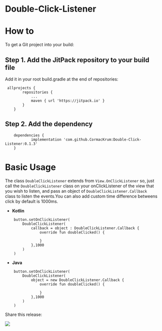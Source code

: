 # Double-Click-Listener


<div class="row">
		<div class="col-lg-10">
			<h1 class="page-header" id="howto">How to</h1>
		</div>
	</div>
  
  <div class="row">
		<div class="col-lg-12">
				<p>To get a Git project into your build:</p>
		</div>
	</div>

## Step 1. Add the JitPack repository to your build file

Add it in your root build.gradle at the end of repositories:
  
  <pre class="kode language-css code-toolbar"><code class=" kode language-css">	<span class="token selector">allprojects</span> <span class="token punctuation">{</span>
		<span class="token selector">repositories</span> <span class="token punctuation">{</span>
			<span class="token selector">...
			maven</span> <span class="token punctuation">{</span> url <span class="token string">'https://jitpack.io'</span> <span class="token punctuation">}</span>
		<span class="token punctuation">}</span>
	<span class="token punctuation">}</span></code></pre>
  
  ## Step 2. Add the dependency
  
  <pre class="kode code-toolbar  language-css"><code id="depCodeGradle" class=" kode  language-css">	<span class="token selector">dependencies</span> <span class="token punctuation">{</span>
	        implementation <span class="token string">'com.github.CormacKrum:Double-Click-Listener:0.1.3'</span>
	<span class="token punctuation">}</span>
</code></pre>


# Basic Usage 


<p>The class <code>DoubleClickListener</code> extends from <code>View.OnClickListener</code> so, just call the <code>DoubleClickListener</code> class on your onClickListener
of the view that you wish to listen, and pass an object of <code>DoubleClickListener.Callback</code> class to listen the events.You can also add custom time difference betweens click by default is 1000ms.</p>

* **Kotlin**

<pre><code>    button.setOnClickListener(
        DoubleClickListener(
            callback = object : DoubleClickListener.Callback {
                override fun doubleClicked() {
                
                }
            },1000
        )
    )
</code></pre>


* **Java**

<pre><code>    button.setOnClickListener(
        DoubleClickListener(
            object = new DoubleClickListener.Callback {
                override fun doubleClicked() {
                
                }
            },1000
        )
    )
</code></pre>

<p>Share this release:</p>

[![](https://jitpack.io/v/CormacKrum/Double-Click-Listener.svg)](https://jitpack.io/#CormacKrum/Double-Click-Listener)



